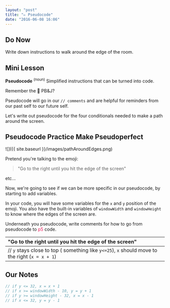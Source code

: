 ```yaml
---
layout: "post"
title: "✏️ Pseudocode"
date: "2016-06-08 16:06"
---
```


## Do Now
Write down instructions to walk around the edge of the room.

## Mini Lesson
**Pseudocode** <sup>(noun)</sup> Simplified instructions that can be turned into code.

Remember the 🍞 PB&J?

Pseudocode will go in our `// comments` and are helpful for reminders from our past self to our future self.

Let's write out pseudocode for the four conditionals needed to make a path around the screen.

## Pseudocode Practice Make Pseudoperfect

![]({{ site.baseurl }}/images/pathAroundEdges.png)

Pretend you're talking to the emoji:

> "Go to the right until you hit the edge of the screen"

etc...

Now, we're going to see if we can be more specific in our pseudocode, by starting to add variables.

In your code, you will have some variables for the `x` and `y` position of the emoji. You also have the built-in variables of `windowWidth` and `windowHeight` to know where the edges of the screen are.

Underneath you pseudocode, write comments for how to go from pseudocode to <span style="color: #ED1F5E">p5</span> code.

| "Go to the right until you hit the edge of the screen"                                                                                      |
|:--------------------------------------------------------------------------------------------------------------------------------------------|
| // <code>y</code> stays close to top ( something like <code>y<=25</code>), <code>x</code> should move to the right (<code>x = x + 1</code>) |

## Our Notes

```js
// if y <= 32, x = x + 1
// if x >= windowWidth - 10, y = y + 1
// if y >= windowHeight - 32, x = x - 1
// if x <= 32, y = y - 1
```
